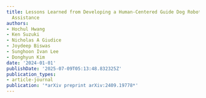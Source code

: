 ```yaml
---
title: Lessons Learned from Developing a Human-Centered Guide Dog Robot for Mobility
  Assistance
authors:
- Hochul Hwang
- Ken Suzuki
- Nicholas A Giudice
- Joydeep Biswas
- Sunghoon Ivan Lee
- Donghyun Kim
date: '2024-01-01'
publishDate: '2025-07-09T05:13:48.832325Z'
publication_types:
- article-journal
publication: '*arXiv preprint arXiv:2409.19778*'
---
```


